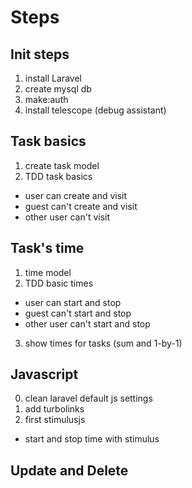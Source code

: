 # Steps

## Init steps
1. install Laravel
2. create mysql db
3. make:auth
4. install telescope (debug assistant)

## Task basics
1. create task model
2. TDD task basics
  - user can create and visit
  - guest can't create and visit
  - other user can't visit

## Task's time
1. time model
2. TDD basic times
  - user can start and stop
  - guest can't start and stop
  - other user can't start and stop
3. show times for tasks (sum and 1-by-1)

## Javascript
0. clean laravel default js settings
1. add turbolinks
2. first stimulusjs
  - start and stop time with stimulus

## Update and Delete
